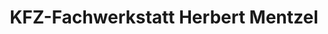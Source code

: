 ---
title: "KFZ-Fachwerkstatt Herbert Mentzel"
url: /oldenburg/kfz-fachwerkstatt-herbert-mentzel/
shop: Autowerkstatt
---